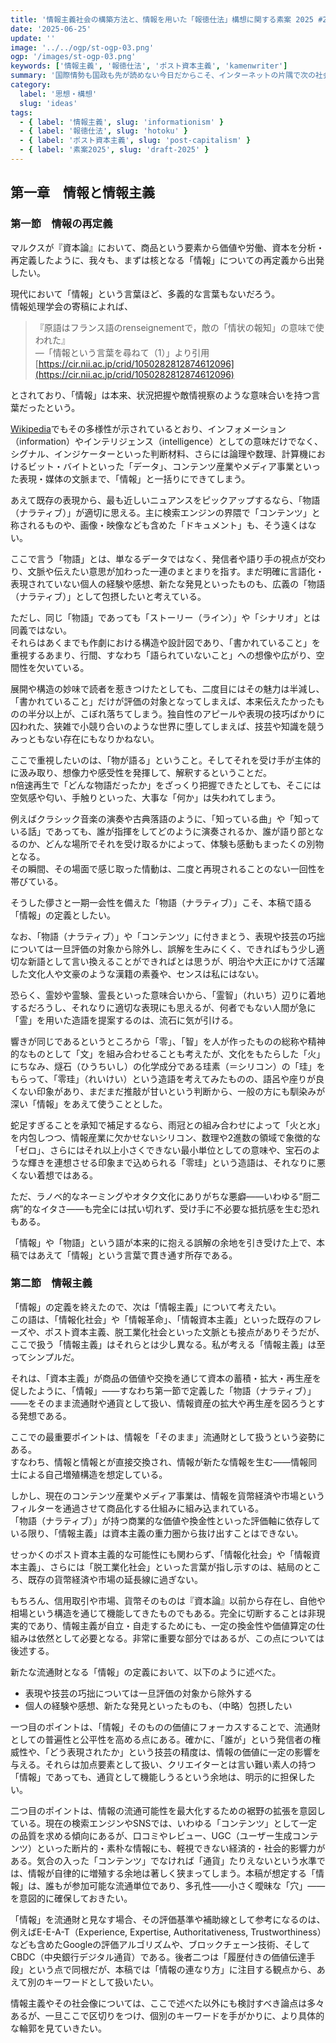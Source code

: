 ```yaml
---
title: '情報主義社会の構築方法と、情報を用いた「報徳仕法」構想に関する素案 2025 #2'
date: '2025-06-25'
update: ''
image: '../../ogp/st-ogp-03.png'
ogp: '/images/st-ogp-03.png'
keywords: ['情報主義', '報徳仕法', 'ポスト資本主義', 'kamenwriter']
summary: '国際情勢も国政も先が読めない今日だからこそ、インターネットの片隅で次の社会構想を好き勝手に放言しようという取り組み。情報や報徳仕法の再解釈や、詰めの甘い思想を素人が垂れ流していくシリーズ第二弾。'
category:
  label: '思想・構想'
  slug: 'ideas'
tags:
  - { label: '情報主義', slug: 'informationism' }
  - { label: '報徳仕法', slug: 'hotoku' }
  - { label: 'ポスト資本主義', slug: 'post-capitalism' }
  - { label: '素案2025', slug: 'draft-2025' }
---
```


## 第一章　情報と情報主義

### 第一節　情報の再定義

マルクスが『資本論』において、商品という要素から価値や労働、資本を分析・再定義したように、我々も、まずは核となる「情報」についての再定義から出発したい。

現代において「情報」という言葉ほど、多義的な言葉もないだろう。<br />
情報処理学会の寄稿によれば、

> 『原語はフランス語のrenseignementで，敵の「情状の報知」の意味で使われた』<br />
> —「情報という言葉を尋ねて（1）」より引用<br />
> [https://cir.nii.ac.jp/crid/1050282812874612096](https://cir.nii.ac.jp/crid/1050282812874612096)

とされており、「情報」は本来、状況把握や敵情視察のような意味合いを持つ言葉だったという。

[Wikipedia](https://ja.wikipedia.org/wiki/%E6%83%85%E5%A0%B1)でもその多様性が示されているとおり、インフォメーション（information）やインテリジェンス（intelligence）としての意味だけでなく、シグナル、インジケーターといった判断材料、さらには論理や数理、計算機におけるビット・バイトといった「データ」、コンテンツ産業やメディア事業といった表現・媒体の文脈まで、「情報」と一括りにできてしまう。

あえて既存の表現から、最も近しいニュアンスをピックアップするなら、「物語（ナラティブ）」が適切に思える。主に検索エンジンの界隈で「コンテンツ」と称されるものや、画像・映像なども含めた「ドキュメント」も、そう遠くはない。

ここで言う「物語」とは、単なるデータではなく、発信者や語り手の視点が交わり、文脈や伝えたい意思が加わった一連のまとまりを指す。まだ明確に言語化・表現されていない個人の経験や感想、新たな発見といったものも、広義の「物語（ナラティブ）」として包摂したいと考えている。

ただし、同じ「物語」であっても「ストーリー（ライン）」や「シナリオ」とは同義ではない。<br />
それらはあくまでも作劇における構造や設計図であり、「書かれていること」を重視するあまり、行間、すなわち「語られていないこと」への想像や広がり、空間性を欠いている。

展開や構造の妙味で読者を惹きつけたとしても、二度目にはその魅力は半減し、「書かれていること」だけが評価の対象となってしまえば、本来伝えたかったものの半分以上が、こぼれ落ちてしまう。独自性のアピールや表現の技巧ばかりに囚われた、狭雑で小競り合いのような世界に堕してしまえば、技芸や知識を競うみっともない存在にもなりかねない。

ここで重視したいのは、「物が語る」ということ。そしてそれを受け手が主体的に汲み取り、想像力や感受性を発揮して、解釈するということだ。<br />
n倍速再生で「どんな物語だったか」をざっくり把握できたとしても、そこには空気感や匂い、手触りといった、大事な「何か」は失われてしまう。

例えばクラシック音楽の演奏や古典落語のように、「知っている曲」や「知っている話」であっても、誰が指揮をしてどのように演奏されるか、誰が語り部となるのか、どんな場所でそれを受け取るかによって、体験も感動もまったくの別物となる。<br />
その瞬間、その場面で感じ取った情動は、二度と再現されることのない一回性を帯びている。

そうした儚さと一期一会性を備えた「物語（ナラティブ）」こそ、本稿で語る「情報」の定義としたい。

なお、「物語（ナラティブ）」や「コンテンツ」に付きまとう、表現や技芸の巧拙については一旦評価の対象から除外し、誤解を生みにくく、できればもう少し適切な新語として言い換えることができればとは思うが、明治や大正にかけて活躍した文化人や文豪のような漢籍の素養や、センスは私にはない。

恐らく、霊妙や霊験、霊長といった意味合いから、「霊智」（れいち）辺りに着地するだろうし、それなりに適切な表現にも思えるが、何者でもない人間が急に「霊」を用いた造語を提案するのは、流石に気が引ける。

響きが同じであるというところから「零」、「智」を人が作ったものの総称や精神的なものとして「文」を組み合わせることも考えたが、文化をもたらした「火」にちなみ、燧石（ひうちいし）の化学成分である珪素（＝シリコン）の「珪」をもらって、「零珪」（れいけい）という造語を考えてみたものの、語呂や座りが良くない印象があり、まだまだ推敲が甘いという判断から、一般の方にも馴染みが深い「情報」をあえて使うこととした。

蛇足すぎることを承知で補足するなら、雨冠との組み合わせによって「火と水」を内包しつつ、情報産業に欠かせないシリコン、数理や2進数の領域で象徴的な「ゼロ」、さらにはそれ以上小さくできない最小単位としての意味や、宝石のような輝きを連想させる印象まで込められる「零珪」という造語は、それなりに悪くない着想ではある。

ただ、ラノベ的なネーミングやオタク文化にありがちな悪癖——いわゆる“厨二病”的なイタさ——も完全には拭い切れず、受け手に不必要な抵抗感を生む恐れもある。

「情報」や「物語」という語が本来的に抱える誤解の余地を引き受けた上で、本稿ではあえて「情報」という言葉で貫き通す所存である。

### 第二節　情報主義

「情報」の定義を終えたので、次は「情報主義」について考えたい。<br />
この語は、「情報化社会」や「情報革命」、「情報資本主義」といった既存のフレーズや、ポスト資本主義、脱工業化社会といった文脈とも接点がありそうだが、ここで扱う「情報主義」はそれらとは少し異なる。私が考える「情報主義」は至ってシンプルだ。

それは、「資本主義」が商品の価値や交換を通じて資本の蓄積・拡大・再生産を促したように、「情報」――すなわち第一節で定義した「物語（ナラティブ）」――をそのまま流通財や通貨として扱い、情報資産の拡大や再生産を図ろうとする発想である。

ここでの最重要ポイントは、情報を「そのまま」流通財として扱うという姿勢にある。<br />
すなわち、情報と情報とが直接交換され、情報が新たな情報を生む――情報同士による自己増殖構造を想定している。

しかし、現在のコンテンツ産業やメディア事業は、情報を貨幣経済や市場というフィルターを通過させて商品化する仕組みに組み込まれている。<br />
「物語（ナラティブ）」が持つ商業的な価値や換金性といった評価軸に依存している限り、「情報主義」は資本主義の重力圏から抜け出すことはできない。

せっかくのポスト資本主義的な可能性にも関わらず、「情報化社会」や「情報資本主義」、さらには「脱工業化社会」といった言葉が指し示すのは、結局のところ、既存の貨幣経済や市場の延長線に過ぎない。

もちろん、信用取引や市場、貨幣そのものは『資本論』以前から存在し、自他や相場という構造を通じて機能してきたものでもある。完全に切断することは非現実的であり、情報主義が自立・自走するためにも、一定の換金性や価値算定の仕組みは依然として必要となる。非常に重要な部分ではあるが、この点については後述する。

新たな流通財となる「情報」の定義において、以下のように述べた。

- 表現や技芸の巧拙については一旦評価の対象から除外する
- 個人の経験や感想、新たな発見といったものも、（中略）包摂したい

一つ目のポイントは、「情報」そのものの価値にフォーカスすることで、流通財としての普遍性と公平性を高める点にある。確かに、「誰が」という発信者の権威性や、「どう表現されたか」という技芸の精度は、情報の価値に一定の影響を与える。それらは加点要素として扱い、クリエイターとは言い難い素人の持つ「情報」であっても、通貨として機能しうるという余地は、明示的に担保したい。

二つ目のポイントは、情報の流通可能性を最大化するための裾野の拡張を意図している。現在の検索エンジンやSNSでは、いわゆる「コンテンツ」として一定の品質を求める傾向にあるが、口コミやレビュー、UGC（ユーザー生成コンテンツ）といった断片的・素朴な情報にも、軽視できない経済的・社会的影響力がある。気合の入った「コンテンツ」でなければ「通貨」たりえないという水準では、情報が自律的に増殖する余地は著しく狭まってしまう。本稿が想定する「情報」は、誰もが参加可能な流通単位であり、多孔性――小さく曖昧な「穴」――を意図的に確保しておきたい。

「情報」を流通財と見なす場合、その評価基準や補助線として参考になるのは、例えばE-E-A-T（Experience, Expertise, Authoritativeness, Trustworthiness）なども含めたGoogleの評価アルゴリズムや、ブロックチェーン技術、そしてCBDC（中央銀行デジタル通貨）である。後者二つは「履歴付きの価値伝達手段」という点で同根だが、本稿では「情報の連なり方」に注目する観点から、あえて別のキーワードとして扱いたい。

情報主義やその社会像については、ここで述べた以外にも検討すべき論点は多々あるが、一旦ここで区切りをつけ、個別のキーワードを手がかりに、より具体的な輪郭を見ていきたい。
